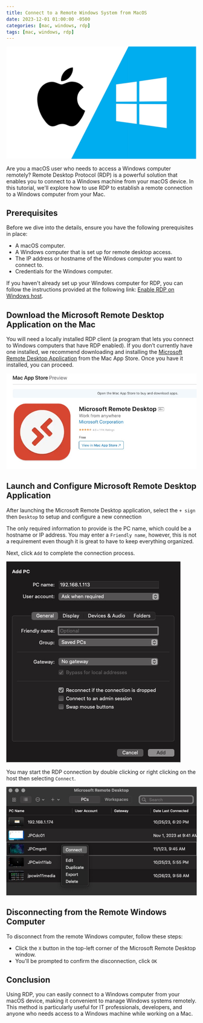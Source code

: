 ```yaml
---
title: Connect to a Remote Windows System from MacOS 
date: 2023-12-01 01:00:00 -0500
categories: [mac, windows, rdp]
tags: [mac, windows, rdp]
---
```


![Connect to a Remote Windows System from MacOS](/assets/img/posts/2023/rdp_from_macos/rdp_from_macos1.jpg)


Are you a macOS user who needs to access a Windows computer remotely? Remote Desktop Protocol (RDP) is a powerful solution that enables you to connect to a Windows machine from your macOS device. In this tutorial, we'll explore how to use RDP to establish a remote connection to a Windows computer from your Mac.

## Prerequisites

Before we dive into the details, ensure you have the following prerequisites in place:

- A macOS computer.
- A Windows computer that is set up for remote desktop access.
- The IP address or hostname of the Windows computer you want to connect to.
- Credentials for the Windows computer.

If you haven't already set up your Windows computer for RDP, you can follow the instructions provided at the following link: [Enable RDP on Windows host](https://learn.microsoft.com/en-us/windows-server/remote/remote-desktop-services/clients/remote-desktop-allow-access#how-to-enable-remote-desktop).

## Download the Microsoft Remote Desktop Application on the Mac

You will need a locally installed RDP client (a program that lets you connect to Windows computers that have RDP enabled). If you don’t currently have one installed, we recommend downloading and installing the [Microsoft Remote Desktop Application](https://itunes.apple.com/us/app/microsoft-remote-desktop-10/id1295203466?mt=12
) from the Mac App Store. Once you have it installed, you can proceed.


![Connect to a Remote Windows System from MacOS](/assets/img/posts/2023/rdp_from_macos/rdp_from_macos2.jpg)


## Launch and Configure Microsoft Remote Desktop Application

After launching the Microsoft Remote Desktop application, select the `+ sign` then `Desktop` to setup and configure a new connection

The only required information to provide is the PC name, which could be a hostname or IP address. You may enter a `Friendly name`, however, this is not a requirement even though it is great to have to keep everything organized.

Next, click `Add` to complete the connection process.

![Connect to a Remote Windows System from MacOS](/assets/img/posts/2023/rdp_from_macos/rdp_from_macos3.jpg)

You may start the RDP connection by double clicking or right clicking on the host then selecting `Connect`.

![Connect to a Remote Windows System from MacOS](/assets/img/posts/2023/rdp_from_macos/rdp_from_macos4.jpg)



## Disconnecting from the Remote Windows Computer

To disconnect from the remote Windows computer, follow these steps:

- Click the `X` button in the top-left corner of the Microsoft Remote Desktop window.
- You'll be prompted to confirm the disconnection, click `OK`

## Conclusion

Using RDP, you can easily connect to a Windows computer from your macOS device, making it convenient to manage Windows systems remotely. This method is particularly useful for IT professionals, developers, and anyone who needs access to a Windows machine while working on a Mac.
